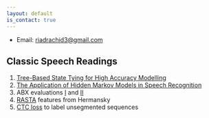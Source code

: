 ```yaml
---
layout: default
is_contact: true
---
```


* Email: [riadrachid3@gmail.com](mailto:riadrachid3@gmail.com)

<!-- ## Readings

1. [Causality blog article from Michael Nielsen](http://www.michaelnielsen.org/ddi/if-correlation-doesnt-imply-causation-then-what-does/)
2. [Notes on Speech Production models](./speech_production_models) -->

## Classic Speech Readings

1. [Tree-Based State Tying for High Accuracy Modelling](http://www.aclweb.org/anthology/H94-1062)
2. [The Application of Hidden Markov Models in Speech Recognition](https://mi.eng.cam.ac.uk/~mjfg/mjfg_NOW.pdf)
3. ABX evaluations [I](http://thomas.schatz.cogserver.net/wp-content/uploads/2014/10/Schatz2013.pdf) and [II](http://thomas.schatz.cogserver.net/wp-content/uploads/2014/10/Schatz2014.pdf)
4. [RASTA](https://labrosa.ee.columbia.edu/~dpwe/papers/HermM94-rasta.pdf) features from Hermansky
5. [CTC loss](https://www.cs.toronto.edu/~graves/icml_2006.pdf) to label unsegmented sequences
